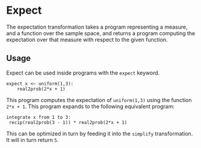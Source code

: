 # Expect

The expectation transformation takes a program representing a measure, and a function over the sample space, and returns a program computing the expectation over that measure with respect to the given function.

## Usage

Expect can be used inside programs with the `expect` keyword.

```
expect x <~ uniform(1,3):
    real2prob(2*x + 1)
```

This program computes the expectation of `uniform(1,3)` using the function `2*x + 1`. This program expands to the following equivalent program:

```
integrate x from 1 to 3: 
 recip(real2prob(3 - 1)) * real2prob(2*x + 1)
```

This can be optimized in turn by feeding it into the `simplify` transformation. It will in turn return `5`.